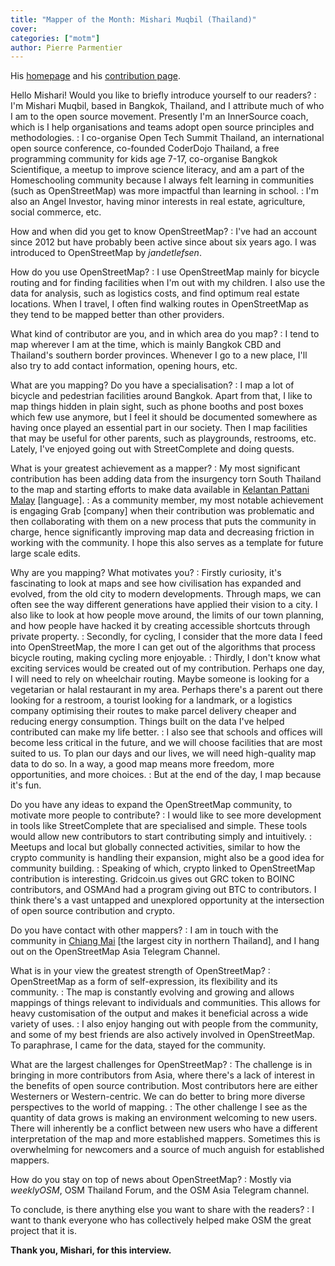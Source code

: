 ```yaml
---
title: "Mapper of the Month: Mishari Muqbil (Thailand)"
cover:
categories: ["motm"]
author: Pierre Parmentier
---
```


His [homepage](https://www.openstreetmap.org/user/Mishari) and his [contribution page](https://hdyc.neis-one.org/?Mishari).

Hello Mishari! Would you like to briefly introduce yourself to our readers?
: I'm Mishari Muqbil, based in Bangkok, Thailand, and I attribute much of who I am to the open source movement. Presently I'm an InnerSource coach, which is I help organisations and teams adopt open source principles and methodologies.
: I co-organise Open Tech Summit Thailand, an international open source conference, co-founded CoderDojo Thailand, a free programming community for kids age 7-17, co-organise Bangkok Scientifique, a meetup to improve science literacy, and am a part of the Homeschooling community because I always felt learning in communities (such as OpenStreetMap) was more impactful than learning in school.
: I'm also an Angel Investor, having minor interests in real estate, agriculture, social commerce, etc.

How and when did you get to know OpenStreetMap?
: I've had an account since 2012 but have probably been active since about six years ago. I was introduced to OpenStreetMap by _jandetlefsen_.

How do you use OpenStreetMap?
: I use OpenStreetMap mainly for bicycle routing and for finding facilities when I'm out with my children. I also use the data for analysis, such as logistics costs, and find optimum real estate locations. When I travel, I often find walking routes in OpenStreetMap as they tend to be mapped better than other providers.

What kind of contributor are you, and in which area do you map?
: I tend to map wherever I am at the time, which is mainly Bangkok CBD and Thailand's southern border provinces. Whenever I go to a new place, I'll also try to add contact information, opening hours, etc.

What are you mapping? Do you have a specialisation?
: I map a lot of bicycle and pedestrian facilities around Bangkok. Apart from that, I like to map things hidden in plain sight, such as phone booths and post boxes which few use anymore, but I feel it should be documented somewhere as having once played an essential part in our society. Then I map facilities that may be useful for other parents, such as playgrounds, restrooms, etc. Lately, I've enjoyed going out with StreetComplete and doing quests.

What is your greatest achievement as a mapper?
: My most significant contribution has been adding data from the insurgency torn South Thailand to the map and starting efforts to make data available in [Kelantan Pattani Malay](https://en.wikipedia.org/wiki/Kelantan-Pattani_Malay) [language].
: As a community member, my most notable achievement is engaging Grab [company] when their contribution was problematic and then collaborating with them on a new process that puts the community in charge, hence significantly improving map data and decreasing friction in working with the community. I hope this also serves as a template for future large scale edits.

Why are you mapping? What motivates you?
: Firstly curiosity, it's fascinating to look at maps and see how civilisation has expanded and evolved, from the old city to modern developments. Through maps, we can often see the way different generations have applied their vision to a city. I also like to look at how people move around, the limits of our town planning, and how people have hacked it by creating accessible shortcuts through private property.
: Secondly, for cycling, I consider that the more data I feed into OpenStreetMap, the more I can get out of the algorithms that process bicycle routing, making cycling more enjoyable.
: Thirdly, I don't know what exciting services would be created out of my contribution. Perhaps one day, I will need to rely on wheelchair routing. Maybe someone is looking for a vegetarian or halal restaurant in my area. Perhaps there's a parent out there looking for a restroom, a tourist looking for a landmark, or a logistics company optimising their routes to make parcel delivery cheaper and reducing energy consumption. Things built on the data I've helped contributed can make my life better.
: I also see that schools and offices will become less critical in the future, and we will choose facilities that are most suited to us. To plan our days and our lives, we will need high-quality map data to do so. In a way, a good map means more freedom, more opportunities, and more choices.
: But at the end of the day, I map because it's fun.

Do you have any ideas to expand the OpenStreetMap community, to motivate more people to contribute?
: I would like to see more development in tools like StreetComplete that are specialised and simple. These tools would allow new contributors to start contributing simply and intuitively.
: Meetups and local but globally connected activities, similar to how the crypto community is handling their expansion, might also be a good idea for community building.
: Speaking of which, crypto linked to OpenStreetMap contribution is interesting. Gridcoin.us gives out GRC token to BOINC contributors, and OSMAnd had a program giving out BTC to contributors. I think there's a vast untapped and unexplored opportunity at the intersection of open source contribution and crypto.

Do you have contact with other mappers?
: I am in touch with the community in [Chiang Mai](https://en.wikipedia.org/wiki/Chiang_Mai) [the largest city in northern Thailand], and I hang out on the OpenStreetMap Asia Telegram Channel.

What is in your view the greatest strength of OpenStreetMap?
: OpenStreetMap as a form of self-expression, its flexibility and its community.
: The map is constantly evolving and growing and allows mappings of things relevant to individuals and communities. This allows for heavy customisation of the output and makes it beneficial across a wide variety of uses.
: I also enjoy hanging out with people from the community, and some of my best friends are also actively involved in OpenStreetMap. To paraphrase, I came for the data, stayed for the community.

What are the largest challenges for OpenStreetMap?
: The challenge is in bringing in more contributors from Asia, where there's a lack of interest in the benefits of open source contribution. Most contributors here are either Westerners or Western-centric. We can do better to bring more diverse perspectives to the world of mapping.
: The other challenge I see as the quantity of data grows is making an environment welcoming to new users. There will inherently be a conflict between new users who have a different interpretation of the map and more established mappers. Sometimes this is overwhelming for newcomers and a source of much anguish for established mappers.

How do you stay on top of news about OpenStreetMap?
: Mostly via _weeklyOSM_, OSM Thailand Forum, and the OSM Asia Telegram channel.

To conclude, is there anything else you want to share with the readers?
: I want to thank everyone who has collectively helped make OSM the great project that it is.

**Thank you, Mishari, for this interview.**
